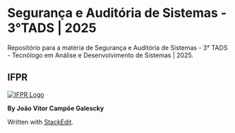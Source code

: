 # Segurança e Auditória de Sistemas - 3°TADS | 2025

Repositório para a matéria de Segurança e Auditória de Sistemas - 3° TADS - Tecnólogo em Análise e Desenvolvimento de Sistemas | 2025.

## IFPR

[![IFPR Logo](https://user-images.githubusercontent.com/126702799/234438114-4db30796-20ad-4bec-b118-246ebbe9de63.png)](https://user-images.githubusercontent.com/126702799/234438114-4db30796-20ad-4bec-b118-246ebbe9de63.png)

**By João Vitor Campõe Galescky**

Written with  [StackEdit](https://stackedit.io/).
